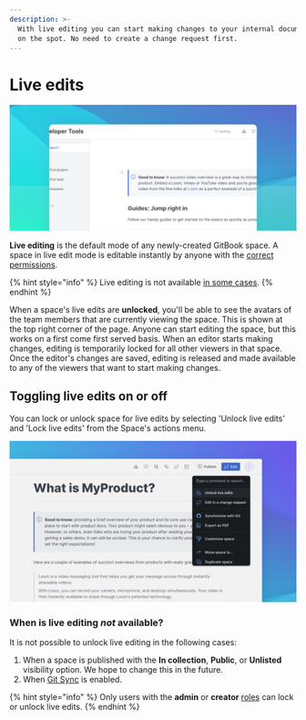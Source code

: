 ```yaml
---
description: >-
  With live editing you can start making changes to your internal documentation
  on the spot. No need to create a change request first.
---
```


# Live edits

![GitBook saving your live edits automatically](<../../.gitbook/assets/Live Edit.png>)

**Live editing** is the default mode of any newly-created GitBook space. A space in live edit mode is editable instantly by anyone with the [correct permissions](../../tour/member-management/).

{% hint style="info" %}
Live editing is not available [in some cases](live-edits.md#when-is-live-editing-not-available).
{% endhint %}

When a space's live edits are **unlocked**, you'll be able to see the avatars of the team members that are currently viewing the space. This is shown at the top right corner of the page. Anyone can start editing the space, but this works on a first come first served basis. When an editor starts making changes, editing is temporarily locked for all other viewers in that space. Once the editor's changes are saved, editing is released and made available to any of the viewers that want to start making changes.

## Toggling live edits on or off

You can lock or unlock space for live edits by selecting 'Unlock live edits' and 'Lock live edits' from the Space's actions menu.

![](<../../.gitbook/assets/Unlock Live Edits.png>)

### When is live editing _not_ available?

It is not possible to unlock live editing in the following cases:

1. When a space is published with the **In collection**, **Public**, or **Unlisted** visibility option. We hope to change this in the future.
2. When [Git Sync](../git-sync/) is enabled.

{% hint style="info" %}
Only users with the **admin** or **creator** [roles](../../tour/member-management/roles.md) can lock or unlock live edits.
{% endhint %}
